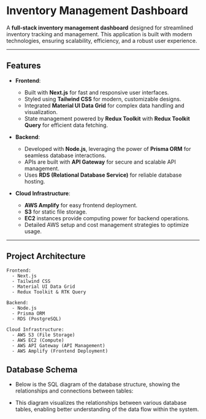 # **Inventory Management Dashboard**

A **full-stack inventory management dashboard** designed for streamlined inventory tracking and management. This application is built with modern technologies, ensuring scalability, efficiency, and a robust user experience.

---

## **Features**

- **Frontend**:

  - Built with **Next.js** for fast and responsive user interfaces.
  - Styled using **Tailwind CSS** for modern, customizable designs.
  - Integrated **Material UI Data Grid** for complex data handling and visualization.
  - State management powered by **Redux Toolkit** with **Redux Toolkit Query** for efficient data fetching.

- **Backend**:

  - Developed with **Node.js**, leveraging the power of **Prisma ORM** for seamless database interactions.
  - APIs are built with **API Gateway** for secure and scalable API management.
  - Uses **RDS (Relational Database Service)** for reliable database hosting.

- **Cloud Infrastructure**:
  - **AWS Amplify** for easy frontend deployment.
  - **S3** for static file storage.
  - **EC2** instances provide computing power for backend operations.
  - Detailed AWS setup and cost management strategies to optimize usage.

---

## **Project Architecture**

```plaintext
Frontend:
  - Next.js
  - Tailwind CSS
  - Material UI Data Grid
  - Redux Toolkit & RTK Query

Backend:
  - Node.js
  - Prisma ORM
  - RDS (PostgreSQL)

Cloud Infrastructure:
  - AWS S3 (File Storage)
  - AWS EC2 (Compute)
  - AWS API Gateway (API Management)
  - AWS Amplify (Frontend Deployment)
```

## **Database Schema**
- Below is the SQL diagram of the database structure, showing the relationships and connections between tables:

- This diagram visualizes the relationships between various database tables, enabling better understanding of the data flow within the system.